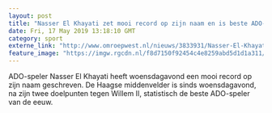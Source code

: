 ```yaml
---
layout: post
title: "Nasser El Khayati zet mooi record op zijn naam en is beste ADO-speler van de eeuw"
date: Fri, 17 May 2019 13:18:10 GMT
category: sport
externe_link: "http://www.omroepwest.nl/nieuws/3833931/Nasser-El-Khayati-zet-mooi-record-op-zijn-naam-en-is-beste-ADO-speler-van-de-eeuw"
feature_image: "https://imgw.rgcdn.nl/f8d7150f92454c4e8259abd5d1d1a311/opener/3833935.jpg"
---
```


ADO-speler Nasser El Khayati heeft woensdagavond een mooi record op zijn naam geschreven. De Haagse middenvelder is sinds woensdagavond, na zijn twee doelpunten tegen Willem II, statistisch de beste ADO-speler van de eeuw.
